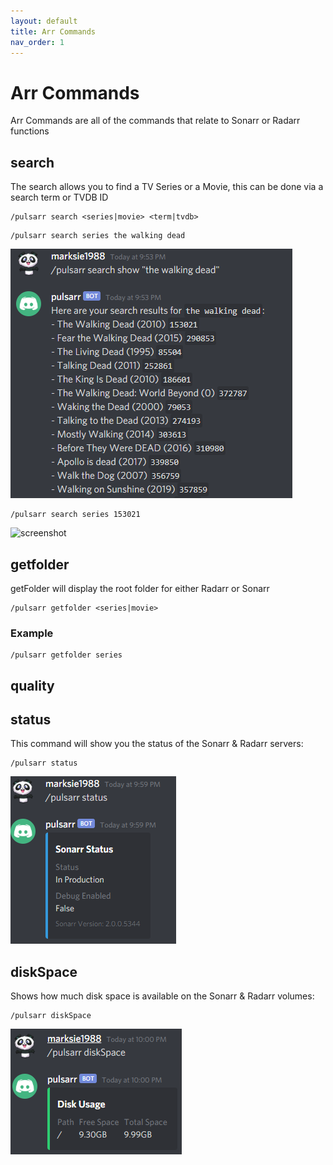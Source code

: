 ```yaml
---
layout: default
title: Arr Commands
nav_order: 1
---
```


# Arr Commands

Arr Commands are all of the commands that relate to Sonarr or Radarr functions

## search

The search allows you to find a TV Series or a Movie, this can be done via
a search term or TVDB ID

```shell
/pulsarr search <series|movie> <term|tvdb>
```


```shell
/pulsarr search series the walking dead
```

![screenshot](../assets/images/screenshots/search-term.png)

```shell
/pulsarr search series 153021
```

![screenshot](../assets/images/screenshots/search-153021.png)

## getfolder

getFolder will display the root folder for either Radarr or Sonarr

```shell
/pulsarr getfolder <series|movie>
```

### Example

```shell
/pulsarr getfolder series
```

## quality

## status

This command will show you the status of the Sonarr & Radarr servers:

```shell
/pulsarr status
```

![screenshot](../assets/images/screenshots/status.png)

## diskSpace

Shows how much disk space is available on the Sonarr & Radarr volumes:

```shell
/pulsarr diskSpace
```

![screenshot](../assets/images/screenshots/diskSpace.png)
